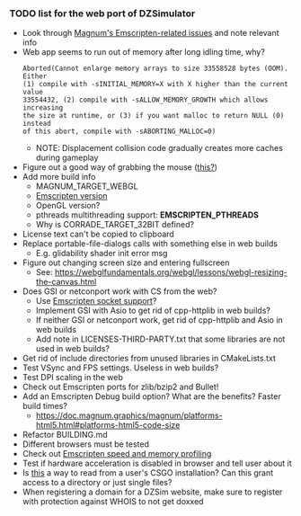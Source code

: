 ### TODO list for the web port of DZSimulator

- Look through [Magnum's Emscripten-related issues](https://github.com/mosra/magnum/issues?page=2&q=is%3Aissue+emscripten) and note relevant info
- Web app seems to run out of memory after long idling time, why?
    ```
    Aborted(Cannot enlarge memory arrays to size 33558528 bytes (OOM). Either
    (1) compile with -sINITIAL_MEMORY=X with X higher than the current value
    33554432, (2) compile with -sALLOW_MEMORY_GROWTH which allows increasing
    the size at runtime, or (3) if you want malloc to return NULL (0) instead
    of this abort, compile with -sABORTING_MALLOC=0)
    ```
    - NOTE: Displacement collision code gradually creates more caches during gameplay
- Figure out a good way of grabbing the mouse ([this?](https://developer.mozilla.org/en-US/docs/Web/API/Pointer_Lock_API))
- Add more build info
    - MAGNUM_TARGET_WEBGL
    - [Emscripten version](https://github.com/emscripten-core/emscripten/pull/17883)
    - OpenGL version?
    - pthreads multithreading support: __EMSCRIPTEN_PTHREADS__
    - Why is CORRADE_TARGET_32BIT defined?
- License text can't be copied to clipboard
- Replace portable-file-dialogs calls with something else in web builds
    - E.g. glidability shader init error msg
- Figure out changing screen size and entering fullscreen
    - See: https://webglfundamentals.org/webgl/lessons/webgl-resizing-the-canvas.html
- Does GSI or netconport work with CS from the web?
    - Use [Emscripten socket support](https://emscripten.org/docs/porting/networking.html)?
    - Implement GSI with Asio to get rid of cpp-httplib in web builds?
    - If neither GSI or netconport work, get rid of cpp-httplib and Asio in web builds
    - Add note in LICENSES-THIRD-PARTY.txt that some libraries are not used in web builds?
- Get rid of include directories from unused libraries in CMakeLists.txt
- Test VSync and FPS settings. Useless in web builds?
- Test DPI scaling in the web
- Check out Emscripten ports for zlib/bzip2 and Bullet!
- Add an Emscripten Debug build option? What are the benefits? Faster build times?
    - https://doc.magnum.graphics/magnum/platforms-html5.html#platforms-html5-code-size
- Refactor BUILDING.md
- Different browsers must be tested
- Check out [Emscripten speed and memory profiling](https://emscripten.org/docs/porting/Debugging.html#profiling)
- Test if hardware acceleration is disabled in browser and tell user about it
- Is [this](https://developer.chrome.com/articles/file-system-access/) a way to read from a user's CSGO installation? Can this grant access to a directory or just single files?
- When registering a domain for a DZSim website, make sure to register with protection against WHOIS to not get doxxed
